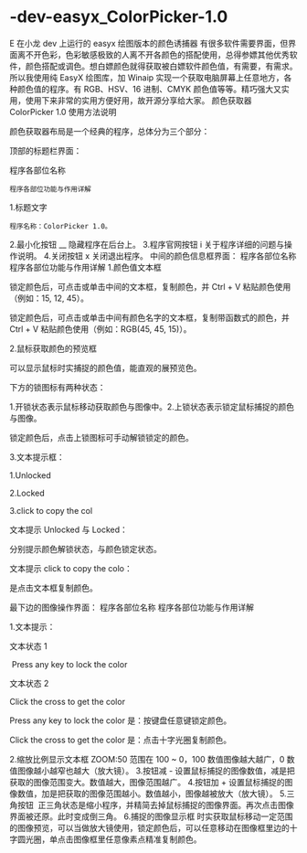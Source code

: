 # -dev-easyx_ColorPicker-1.0
E
在小龙 dev 上运行的 easyx 绘图版本的颜色诱捕器
有很多软件需要界面，但界面离不开色彩，色彩敏感极致的人离不开各颜色的搭配使用，总得参嫖其他优秀软件，颜色搭配或调色。想白嫖颜色就得获取被白嫖软件颜色值，有需要，有需求。
所以我使用纯 EasyX 绘图库，加 Winaip 实现一个获取电脑屏幕上任意地方，各种颜色值的程序。有 RGB、HSV、16 进制、CMYK 颜色值等等。精巧强大又实用，使用下来非常的实用方便好用，故开源分享给大家。
颜色获取器 ColorPicker 1.0 使用方法说明

颜色获取器布局是一个经典的程序，总体分为三个部分：

顶部的标题栏界面：

程序各部位名称

	程序各部位功能与作用详解


1.标题文字

	程序名称：ColorPicker 1.0。
2.最小化按钮 __	隐藏程序在后台上。
3.程序官网按钮 i	关于程序详细的问题与操作说明。
4.关闭按钮 x	关闭退出程序。
中间的颜色信息框界面：
程序各部位名称	程序各部位功能与作用详解
1.颜色值文本框	

锁定颜色后，可点击或单击中间的文本框，复制颜色，并 Ctrl + V 粘贴颜色使用（例如：15, 12, 45）。

锁定颜色后，可点击或单击中间有颜色名字的文本框，复制带函数式的颜色，并 Ctrl + V 粘贴颜色使用（例如：RGB(45, 45, 15)）。


2.鼠标获取颜色的预览框	

可以显示鼠标时实捕捉的颜色值，能直观的展预览色。

下方的锁图标有两种状态：

1.开锁状态表示鼠标移动获取颜色与图像中。2.上锁状态表示锁定鼠标捕捉的颜色与图像。

锁定颜色后，点击上锁图标可手动解锁锁定的颜色。




3.文本提示框：

1.Unlocked

2.Locked

3.click to copy the col

	

文本提示 Unlocked 与 Locked：

分别提示颜色解锁状态，与颜色锁定状态。

文本提示 click to copy the colo：

是点击文本框复制颜色。

最下边的图像操作界面：
程序各部位名称	程序各部位功能与作用详解


1.文本提示：

文本状态 1

 Press any key to lock the color

文本状态 2

Click the cross to get the color

	

Press any key to lock the color 是：按键盘任意键锁定颜色。

Click the cross to get the color 是：点击十字光圈复制颜色。


2.缩放比例显示文本框 ZOOM:50	范围在 100 ~ 0，100 数值图像越大越广，0 数值图像越小越窄也越大（放大镜）。
3.按钮减 -	设置鼠标捕捉的图像数值，减是把获取的图像范围变大。数值越大，图像范围越广。
4.按钮加 +	设置鼠标捕捉的图像数值，加是把获取的图像范围越小。数值越小，图像越被放大（放大镜）。
5.三角按钮 	正三角状态是缩小程序，并精简去掉鼠标捕捉的图像界面。再次点击图像界面被还原。此时变成倒三角。
6.捕捉的图像显示框	时实获取鼠标移动一定范围的图像预览，可以当做放大镜使用，锁定颜色后，可以任意移动在图像框里边的十字圆光圈，单点击图像框里任意像素点精准复制颜色。
